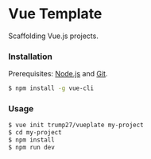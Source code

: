 # Vue Template

Scaffolding Vue.js projects.

### Installation

Prerequisites: [Node.js](https://nodejs.org/en/) and [Git](https://git-scm.com/).

``` bash
$ npm install -g vue-cli
```

### Usage

``` bash
$ vue init trump27/vueplate my-project
$ cd my-project
$ npm install
$ npm run dev
```